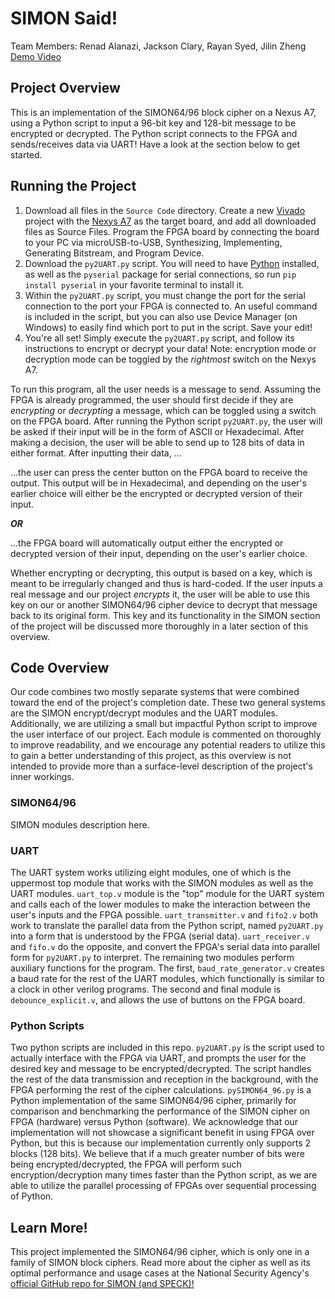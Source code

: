 # SIMON Said!
Team Members: Renad Alanazi, Jackson Clary, Rayan Syed, Jilin Zheng\
[Demo Video]()


## Project Overview
This is an implementation of the SIMON64/96 block cipher on a Nexus A7, using a Python script to input a 96-bit key and 128-bit message to be encrypted or decrypted. The Python script connects to the FPGA and sends/receives data via UART! Have a look at the section below to get started.


## Running the Project
1. Download all files in the `Source Code` directory. Create a new [Vivado](https://www.xilinx.com/products/design-tools/vivado.html#:~:text=Vivado%20is%20the%20design%20software,Route%2C%20Verification%2FSimulation%20tools.) project with the [Nexys A7](https://digilent.com/shop/nexys-a7-fpga-trainer-board-recommended-for-ece-curriculum/) as the target board, and add all downloaded files as Source Files. Program the FPGA board by connecting the board to your PC via microUSB-to-USB, Synthesizing, Implementing, Generating Bitstream, and Program Device.
2. Download the `py2UART.py` script. You will need to have [Python](https://www.python.org/downloads/) installed, as well as the `pyserial` package for serial connections, so run `pip install pyserial` in your favorite terminal to install it.
3. Within the `py2UART.py` script, you must change the port for the serial connection to the port your FPGA is connected to. An useful command is included in the script, but you can also use Device Manager (on Windows) to easily find which port to put in the script. Save your edit!
4. You're all set! Simply execute the `py2UART.py` script, and follow its instructions to encrypt or decrypt your data! Note: encryption mode or decryption mode can be toggled by the *rightmost* switch on the Nexys A7.

To run this program, all the user needs is a message to send. Assuming the FPGA is already programmed, the user should first decide if they are *encrypting* or *decrypting* a message, which can be toggled using a switch on the FPGA board. After running the Python script `py2UART.py`, the user will be asked if their input will be in the form of ASCII or Hexadecimal. After making a decision, the user will be able to send up to 128 bits of data in either format. After inputting their data, ...

...the user can press the center button on the FPGA board to receive the output. This output will be in Hexadecimal, and depending on the user's earlier choice will either be the encrypted or decrypted version of their input.

***OR***

...the FPGA board will automatically output either the encrypted or decrypted version of their input, depending on the user's earlier choice. 

Whether encrypting or decrypting, this output is based on a key, which is meant to be irregularly changed and thus is hard-coded. If the user inputs a real message and our project *encrypts* it, the user will be able to use this key on our or another SIMON64/96 cipher device to decrypt that message back to its original form. This key and its functionality in the SIMON section of the project will be discussed more thoroughly in a later section of this overview.


## Code Overview
Our code combines two mostly separate systems that were combined toward the end of the project's completion date. These two general systems are the SIMON encrypt/decrypt modules and the UART modules. Additionally, we are utilizing a small but impactful Python script to improve the user interface of our project. Each module is commented on thoroughly to improve readability, and we encourage any potential readers to utilize this to gain a better understanding of this project, as this overview is not intended to provide more than a surface-level description of the project's inner workings.

### SIMON64/96
SIMON modules description here.

### UART
The UART system works utilizing eight modules, one of which is the uppermost top module that works with the SIMON modules as well as the UART modules. `uart_top.v` module is the "top" module for the UART system and calls each of the lower modules to make the interaction between the user's inputs and the FPGA possible. `uart_transmitter.v` and `fifo2.v` both work to translate the parallel data from the Python script, named `py2UART.py` into a form that is understood by the FPGA (serial data). `uart_receiver.v` and `fifo.v` do the opposite, and convert the FPGA's serial data into parallel form for `py2UART.py` to interpret. The remaining two modules perform auxiliary functions for the program. The first, `baud_rate_generator.v` creates a baud rate for the rest of the UART modules, which functionally is similar to a clock in other verilog programs. The second and final module is `debounce_explicit.v`, and allows the use of buttons on the FPGA board.

### Python Scripts
Two python scripts are included in this repo. `py2UART.py` is the script used to actually interface with the FPGA via UART, and prompts the user for the desired key and message to be encrypted/decrypted. The script handles the rest of the data transmission and reception in the background, with the FPGA performing the rest of the cipher calculations. `pySIMON64_96.py` is a Python implementation of the same SIMON64/96 cipher, primarily for comparison and benchmarking the performance of the SIMON cipher on FPGA (hardware) versus Python (software). We acknowledge that our implementation will not showcase a significant benefit in using FPGA over Python, but this is because our implementation currently only supports 2 blocks (128 bits). We believe that if a much greater number of bits were being encrypted/decrypted, the FPGA will perform such encryption/decryption many times faster than the Python script, as we are able to utilize the parallel processing of FPGAs over sequential processing of Python.


## Learn More!
This project implemented the SIMON64/96 cipher, which is only one in a family of SIMON block ciphers. Read more about the cipher as well as its optimal performance and usage cases at the National Security Agency's [official GitHub repo for SIMON (and SPECK)!](https://github.com/nsacyber/simon-speck)
